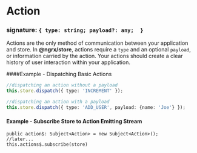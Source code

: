 # Action
### signature: `{ type: string; payload?: any;  }`
Actions are the only method of communication between your application and store. In __@ngrx/store__, actions require a `type` and an optional `payload`, or information carried by the action. Your actions should create a clear history of user interaction within your application.

####Example - Dispatching Basic Actions
```ts
//dispatching an action without a payload
this.store.dispatch({ type: 'INCREMENT' });

//dispatching an action with a payload
this.store.dispatch({ type: 'ADD_USER', payload: {name: 'Joe'} });
```

#### Example - Subscribe Store to Action Emitting Stream
```
public action$: Subject<Action> = new Subject<Action>();
//later...
this.actions$.subscribe(store)
```

